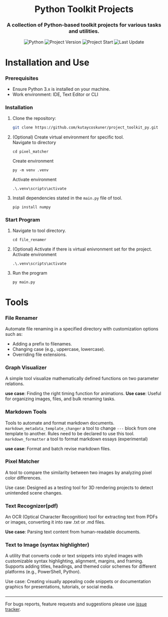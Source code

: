 <h1 align="center">
    Python Toolkit Projects
</h1>

<h3 align="center">
    A collection of Python-based toolkit projects for various tasks and utilities.
</h3>

<p align="center">
    <img alt="Python" src="https://img.shields.io/badge/Python-3.11.4-blue?logo=python&logoColor=white" />
    <img alt="Project Version" src="https://img.shields.io/badge/Version-0.20.1-blue" />
    <img alt="Project Start" src="https://img.shields.io/badge/project_start-17_Mar_2024-blue" />
    <img alt="Last Update" src="https://img.shields.io/github/last-commit/kutaycoskuner/project_toolkit_py" />
</p>

# Installation and Use

### Prerequisites
- Ensure Python 3.x is installed on your machine.
- Work environment: IDE, Text Editor or CLI 

### Installation
1. Clone the repository:
   ```bash
   git clone https://github.com/kutaycoskuner/project_toolkit_py.git
   ```
2. (Optional) Create virtual environment for specific tool.   
    Navigate to directory
    ```
    cd pixel_matcher
    ```

    Create environment
    ```
    py -m venv .venv
    ```

    Activate environment
    ```
    .\.venv\scripts\activate
    ```
    
3. Install dependencies stated in the `main.py` file of tool.
    ```
    pip install numpy
    ```

### Start Program
1. Navigate to tool directory.
    ```
    cd file_renamer
    ```
2. (Optional) Activate if there is virtual enivronment set for the project.
    Activate environment
    ```
    .\.venv\scripts\activate
    ```
3. Run the program
    ```
    py main.py
    ```


###

# Tools
### File Renamer
Automate file renaming in a specified directory with customization options such as:

- Adding a prefix to filenames.
- Changing case (e.g., uppercase, lowercase).
- Overriding file extensions.

### Graph Visualizer
A simple tool visualize mathematically defined functions on two parameter relations.

**use case**: Finding the right timing function for animations.
**Use case**: Useful for organizing images, files, and bulk renaming tasks.

### Markdown Tools
Tools to automate and format markdown documents.   
`markdown_metadata_template_changer` a tool to change `---` block from one template to another. Rules need to be declared to use this tool.  
`markdown_formatter` a tool to format markdown essays (experimental)

**use case**: Format and batch revise markdown files.

### Pixel Matcher
A tool to compare the similarity between two images by analyzing pixel color differences.


Use case: Designed as a testing tool for 3D rendering projects to detect unintended scene changes.

### Text Recognizer(pdf)
An OCR (Optical Character Recognition) tool for extracting text from PDFs or images, converting it into raw .txt or .md files.

**Use case**: Parsing text content from human-readable documents.

### Text to Image (syntax highlighter)

A utility that converts code or text snippets into styled images with customizable syntax highlighting, alignment, margins, and framing. Supports adding titles, headings, and themed color schemes for different platforms (e.g., PowerShell, Python).

Use case: Creating visually appealing code snippets or documentation graphics for presentations, tutorials, or social media.


### 

---

For bugs reports, feature requests and suggestions please use [issue tracker](https://github.com/kutaycoskuner/project_toolbox_py/issues).


